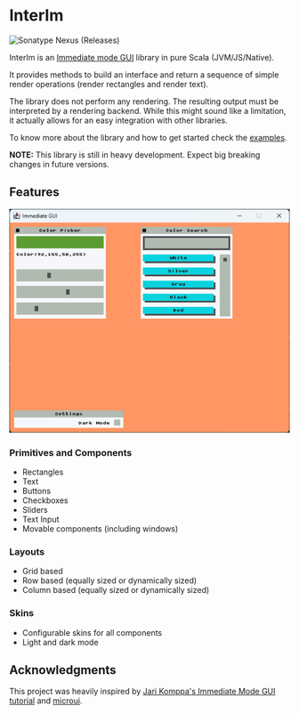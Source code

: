 # InterIm

![Sonatype Nexus (Releases)](https://img.shields.io/nexus/r/eu.joaocosta/interim_3?server=https%3A%2F%2Foss.sonatype.org)

InterIm is an [Immediate mode GUI](https://en.wikipedia.org/wiki/Immediate_mode_GUI) library in pure Scala (JVM/JS/Native).

It provides methods to build an interface and return a sequence of simple render operations (render rectangles and render text).

The library does not perform any rendering. The resulting output must be interpreted by a rendering backend.
While this might sound like a limitation, it actually allows for an easy integration with other libraries.

To know more about the library and how to get started check the [examples](https://github.com/JD557/interim/tree/master/examples).

**NOTE:** This library is still in heavy development. Expect big breaking changes in future versions.

## Features

![Example of a color picker](examples/snapshot/assets/colorpicker.png)

### Primitives and Components

- Rectangles
- Text
- Buttons
- Checkboxes
- Sliders
- Text Input
- Movable components (including windows)

### Layouts

- Grid based
- Row based (equally sized or dynamically sized)
- Column based (equally sized or dynamically sized)

### Skins

- Configurable skins for all components
- Light and dark mode

## Acknowledgments

This project was heavily inspired by [Jari Komppa's Immediate Mode GUI tutorial](https://solhsa.com/imgui/) and [microui](https://github.com/rxi/microui).
